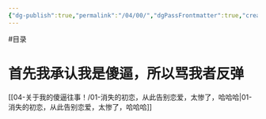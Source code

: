 ```yaml
---
{"dg-publish":true,"permalink":"/04/00/","dgPassFrontmatter":true,"created":"2024-11-30T20:08:56.282+08:00","updated":"2024-12-03T11:33:52.196+08:00"}
---
```


#目录  
# 首先我承认我是傻逼，所以骂我者反弹

[[04-关于我的傻逼往事！/01-消失的初恋，从此告别恋爱，太惨了，哈哈哈\|01-消失的初恋，从此告别恋爱，太惨了，哈哈哈]]



